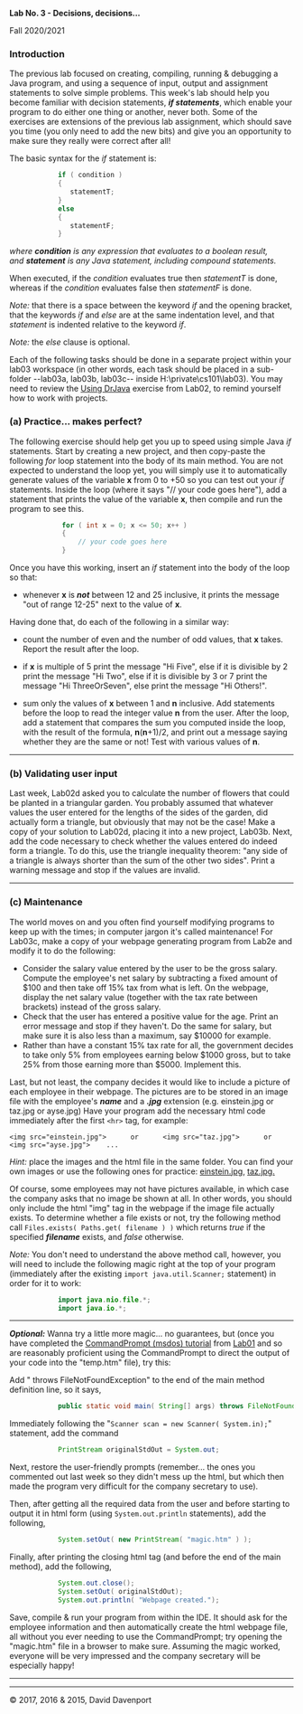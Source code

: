  **Lab No. 3  - Decisions, decisions...**

 Fall 2020/2021

### Introduction

The previous lab focused on creating, compiling, running & debugging a Java program, and using a sequence of input, output and assignment statements to solve simple problems. This week's lab should help you become familiar with decision statements, ***if statements***, which enable your program to do either one thing or another, never both. Some of the exercises are extensions of the previous lab assignment, which should save you time (you  only need to add the new bits) and give you an opportunity to make sure they really were correct after all!

The basic syntax for the _if_ statement is:

```java
            if ( condition )
            {
               statementT;
            }
            else
            {
               statementF;
            }
```
*where **condition** _is any expression that evaluates to a boolean result,  
and_ **statement** _is any Java statement, including compound statements._*

When executed, if the _condition_ evaluates true then _statementT_ is done, whereas if the _condition_ evaluates false then _statementF_ is done.

_Note:_ that there is a space between the keyword _if_ and the opening bracket, that the keywords _if_ and _else_ are at the same indentation level, and that _statement_ is indented relative to the keyword _if_.

_Note:_ the _else_ clause is optional.

Each of the following tasks should be done in a separate project within your lab03 workspace (in other words, each task should be placed in a sub-folder --lab03a, lab03b, lab03c-- inside H:\\private\\cs101\\lab03). You may need to review the [Using DrJava](http://web.archive.org/web/20191227213828/http://www.cs.bilkent.edu.tr/%7Edavid/cs101/practicalwork/Using-DrJava/UsingDrJava.doc) exercise from Lab02, to remind yourself how to work with projects.

### (a) Practice... makes perfect?

The following exercise should help get you up to speed using simple Java _if_ statements. Start by creating a new project, and then copy-paste the following _for_ loop statement into the body of its main method. You are not expected to understand the loop yet, you will simply use it to automatically generate values of the variable **x** from 0 to +50 so you can test out your _if_ statements. Inside the loop (where it says "// your code goes here"), add a statement that prints the value of the variable **x**, then compile and run the program to see this.

```java
             for ( int x = 0; x <= 50; x++ )  
             {  
                 // your code goes here  
             }
```

Once you have this working, insert an _if_ statement into the body of the loop so that:

*   whenever **x** is **_not_** between 12 and 25 inclusive, it prints the message "out of range 12-25"  next to the value of **x**.
    

Having done that, do each of the following in a similar way:

*   count the number of even and the number of odd values, that **x** takes. Report the result after the loop.
    
*   if **x** is multiple of 5 print the message "Hi Five", else if it is divisible by 2 print the message "Hi Two", else if it is divisible by 3 or 7 print the message "Hi ThreeOrSeven", else  print the message "Hi Others!".
    
*   sum only the values of **x** between 1 and **n** inclusive. Add statements before the loop to read the integer value **n** from the user. After the loop, add a statement that compares the sum you computed inside the loop, with the result of the formula, **n**(**n**+1)/2, and print out a message saying whether they are the same or not! Test with various values of **n**.

* * *

### (b) Validating user input

Last week, Lab02d asked you to calculate the number of flowers that could be planted in a triangular garden. You probably assumed that whatever values the user entered for the lengths of the sides of the garden, did actually form a triangle, but obviously that may not be the case! Make a copy of your solution to Lab02d, placing it into a new project, Lab03b. Next, add the code necessary to check whether the values entered do indeed form a triangle. To do this, use the triangle inequality theorem: "any side of a triangle is always shorter than the sum of the other two sides". Print a warning message and stop if the values are invalid.

* * *

### (c) Maintenance

The world moves on and you often find yourself modifying programs to keep up with the times; in computer jargon it's called maintenance! For Lab03c, make a copy of your webpage generating program from Lab2e and modify it to do the following:

*   Consider the salary value entered by the user to be the gross salary. Compute the employee's net salary by subtracting a fixed amount of $100 and then take off 15% tax from what is left. On the webpage, display the net salary value (together with the tax rate between brackets) instead of the gross salary.
*   Check that the user has entered a positive value for the age. Print an error message and stop if they haven't. Do the same for salary, but make sure it is also less than a maximum, say $10000 for example.
*   Rather than have a constant 15% tax rate for all, the government decides to take only 5% from employees earning below $1000 gross, but to take 25% from those earning more than $5000. Implement this.

Last, but not least, the company decides it would like to include a picture of each employee in their webpage. The pictures are to be stored in an image file with the employee's ***name*** and a ***.jpg*** extension (e.g. einstein.jpg or taz.jpg or ayse.jpg) Have your program add the necessary html code immediately after the first ``<hr>`` tag, for example:

    <img src="einstein.jpg">      or      <img src="taz.jpg">      or      <img src="ayse.jpg">    ...

_Hint:_ place the images and the html file in the same folder. You can find your own images or use the following ones for practice: [einstein.jpg](http://web.archive.org/web/20191227213828/http://www.cs.bilkent.edu.tr/~david/cs101/assignments/lab03/einstein.jpg), [taz.jpg.](http://web.archive.org/web/20191227213828/http://www.cs.bilkent.edu.tr/~david/cs101/assignments/lab03/taz.jpg)

Of course, some employees may not have pictures available, in which case the company asks that no image be shown at all. In other words, you should only include the html "img" tag in the webpage if the image file actually exists. To determine whether a file exists or not, try the following method call ``Files.exists( Paths.get( filename ) )`` which returns _true_ if the specified ***filename*** exists, and _false_ otherwise.

_Note:_ You don't need to understand the above method call, however, you will need to include the following magic right at the top of your program (immediately after the existing ``import java.util.Scanner;`` statement) in order for it to work:

```java
            import java.nio.file.*;    
            import java.io.*;
```
* * *

**_Optional:_**  Wanna try a little more magic... no guarantees, but (once you have completed the [CommandPrompt (msdos) tutorial](http://web.archive.org/web/20191227213828/http://www.cs.bilkent.edu.tr/%7Edavid/cs101/assignments/lab01/labmsdos.htm) from [Lab01](http://web.archive.org/web/20191227213828/http://www.cs.bilkent.edu.tr/%7Edavid/cs101/assignments/lab01) and so are reasonably proficient using the CommandPrompt to direct the output of your code into the "temp.htm" file), try this:

Add " throws FileNotFoundException" to the end of the main method definition line, so it says,

```java
            public static void main( String[] args) throws FileNotFoundException
```
Immediately following the "``Scanner scan = new Scanner( System.in);``" statement, add the command

```java
            PrintStream originalStdOut = System.out;
```

Next, restore the user-friendly prompts (remember... the ones you commented out last week so they didn't mess up the html, but which then made the program very difficult for the company secretary to use).

Then, after getting all the required data from the user and before starting to output it in html form (using ``System.out.println`` statements), add the following,

```java
            System.setOut( new PrintStream( "magic.htm" ) );
```

Finally, after printing the closing html tag (and before the end of the main method), add the following,

```java
            System.out.close();  
            System.setOut( originalStdOut);  
            System.out.println( "Webpage created.");
```

Save, compile & run your program from within the IDE. It should ask for the employee information and then automatically create the html webpage file, all without you ever needing to use the CommandPrompt; try opening the "magic.htm" file in a browser to make sure. Assuming the magic worked, everyone will be very impressed and the company secretary will be especially happy!

* * *

* * *

© 2017, 2016 & 2015, David Davenport